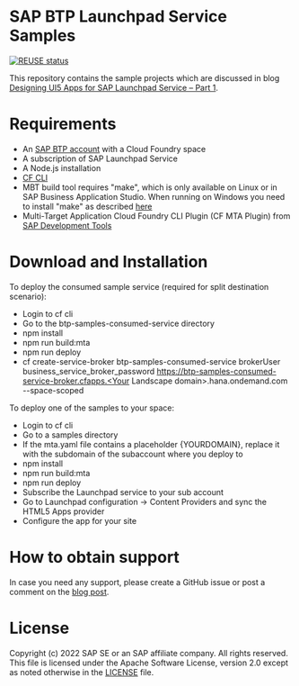 # SAP BTP Launchpad Service Samples
[![REUSE status](https://api.reuse.software/badge/github.com/SAP-samples/btp-launchpad-ui-samples)](https://api.reuse.software/info/github.com/SAP-samples/btp-launchpad-ui-samples)

This repository contains the sample projects which are discussed in blog [Designing UI5 Apps for SAP Launchpad Service – Part 1](https://blogs.sap.com/2022/01/14/designing-ui5-apps-for-sap-launchpad-service-part-1/).

# Requirements
- An [SAP BTP account](https://developers.sap.com/tutorials/hcp-create-trial-account.html) with a Cloud Foundry space
- A subscription of SAP Launchpad Service
- A Node.js installation
- [CF CLI](https://docs.cloudfoundry.org/cf-cli/install-go-cli.html)
- MBT build tool requires "make", which is only available on Linux or in SAP Business Application Studio. When running on Windows you need to install "make" as described [here](https://github.com/SAP/cloud-mta-build-tool/blob/master/docs/docs/makefile.md)
- Multi-Target Application Cloud Foundry CLI Plugin (CF MTA Plugin) from [SAP Development Tools](https://tools.hana.ondemand.com/#cloud)

# Download and Installation
To deploy the consumed sample service (required for split destination scenario):
- Login to cf cli
- Go to the btp-samples-consumed-service directory
- npm install
- npm run build:mta
- npm run deploy
- cf create-service-broker btp-samples-consumed-service brokerUser business_service_broker_password https://btp-samples-consumed-service-broker.cfapps.<Your Landscape domain\>.hana.ondemand.com --space-scoped 

To deploy one of the samples to your space:
- Login to cf cli
- Go to a samples directory
- If the mta.yaml file contains a placeholder {YOURDOMAIN}, replace it with the subdomain of the subaccount where you deploy to
- npm install
- npm run build:mta
- npm run deploy
- Subscribe the Launchpad service to your sub account
- Go to Launchpad configuration -> Content Providers and sync the HTML5 Apps provider
- Configure the app for your site

# How to obtain support
In case you need any support, please create a GitHub issue or post a comment on the [blog post](https://blogs.sap.com/2022/01/14/designing-ui5-apps-for-sap-launchpad-service-part-1/).

# License
Copyright (c) 2022 SAP SE or an SAP affiliate company. All rights reserved. This file is licensed under the Apache Software License, version 2.0 except as noted otherwise in the [LICENSE](LICENSE) file.
